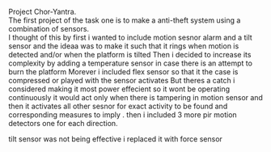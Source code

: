 Project Chor-Yantra.                                        
The first project of the task one is to make a anti-theft system using a combination of sensors.             
I thought of this by first i wanted to include motion sesnor alarm and a tilt sensor and the ideaa was to make it such that it rings when motion is detected and/or when the platform is tilted 
Then i decided to increase its complexity by adding a temperature sensor in case there is an attempt to burn the platform
Morever i included flex sensor so that it the case is compressed or played with the sensor activates
But theres a catch i considered making it most power effecient so it wont be operating continuously it would act only when there is tampering in motion sensor and then it activates all other sesnor for exact 
activity to be found and corresponding measures to imply .
then i included 3 more pir motion detectors one for each direction.

tilt sensor was not being effective i replaced it with force sensor 
